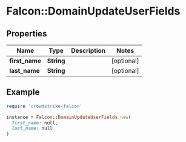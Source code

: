 # Falcon::DomainUpdateUserFields

## Properties

| Name | Type | Description | Notes |
| ---- | ---- | ----------- | ----- |
| **first_name** | **String** |  | [optional] |
| **last_name** | **String** |  | [optional] |

## Example

```ruby
require 'crowdstrike-falcon'

instance = Falcon::DomainUpdateUserFields.new(
  first_name: null,
  last_name: null
)
```

